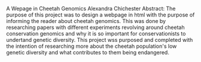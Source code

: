A Wepage in Cheetah Genomics
Alexandra Chichester
Abstract: The purpose of this project was to design a webpage in html with the purpose of informing the reader about cheetah genomics. This was done by researching papers with different experiments revolving around cheetah conservation genomics and why it is so important for conservationists to undertand genetic diversity. This project wss purposed and completed with the intention of researching more about the cheetah population's low genetic diversity and what contributes to them being endangered. 
